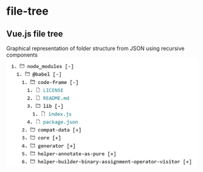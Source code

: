 # file-tree
## Vue.js file tree
Graphical representation of folder structure from JSON using recursive components
![Untitled](readme.png)
